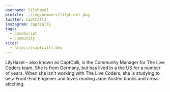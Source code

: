 ```yaml
---
username: lilyhazel
profile: ../img/members/lilyhazel.png
twitter: CaptCalli
instagram: captcalli
tags:
  - JavaScript
  - Community
sites:
  - https://captcalli.dev
---
```


LilyHazel – also known as CaptCalli, is the Community Manager for The Live Coders team. She is from Germany, but has lived in a the US for a number of years. When she isn't working with The Live Coders, she is studying to be a Front-End Engineer and loves reading Jane Austen books and cross-stitching. 
